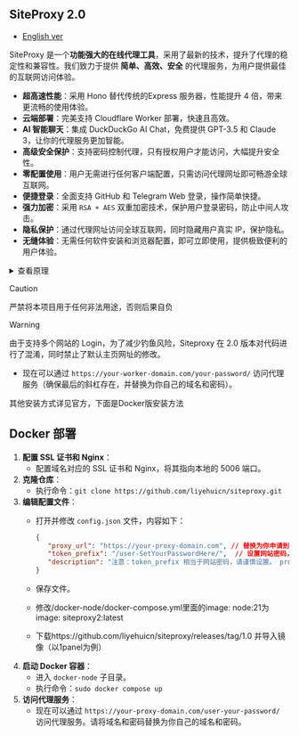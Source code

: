 ## SiteProxy 2.0
 - [English ver](README_english.md)

SiteProxy 是一个**功能强大的在线代理工具**，采用了最新的技术，提升了代理的稳定性和兼容性。我们致力于提供 **简单、高效、安全** 的代理服务，为用户提供最佳的互联网访问体验。

- **超高速性能**：采用 Hono 替代传统的Express 服务器，性能提升 4 倍，带来更流畅的使用体验。
- **云端部署**：完美支持 Cloudflare Worker 部署，快速且高效。
- **AI 智能聊天**：集成 DuckDuckGo AI Chat，免费提供 GPT-3.5 和 Claude 3，让你的代理服务更加智能。
- **高级安全保护**：支持密码控制代理，只有授权用户才能访问，大幅提升安全性。
- **零配置使用**：用户无需进行任何客户端配置，只需访问代理网址即可畅游全球互联网。
- **便捷登录**：全面支持 GitHub 和 Telegram Web 登录，操作简单快捷。
- **强力加密**：采用 `RSA + AES` 双重加密技术，保护用户登录密码，防止中间人攻击。
- **隐私保护**：通过代理网址访问全球互联网，同时隐藏用户真实 IP，保护隐私。
- **无缝体验**：无需任何软件安装和浏览器配置，即可立即使用，提供极致便利的用户体验。

<details>
  <summary>查看原理</summary>

```
                                                 +----> google/youtube
                             +----------------+  |
                             |                |  |
user browser +-------------->+ siteproxy      +-------> wikipedia
                             |                |  |
                             +----------------+  |
                                                 +----> chinese forums
```

</details>

> [!CAUTION]
> 严禁将本项目用于任何非法用途，否则后果自负

> [!WARNING]
> 由于支持多个网站的 Login，为了减少钓鱼风险，Siteproxy 在 2.0 版本对代码进行了混淆，同时禁止了默认主页网址的修改。



   - 现在可以通过 `https://your-worker-domain.com/your-password/` 访问代理服务（确保最后的斜杠存在，并替换为你自己的域名和密码）。


  其他安装方式详见官方，下面是Docker版安装方法

## Docker 部署
1. **配置 SSL 证书和 Nginx**：
   - 配置域名对应的 SSL 证书和 Nginx，将其指向本地的 5006 端口。
2. **克隆仓库**：
   - 执行命令：`git clone https://github.com/liyehuicn/siteproxy.git`
3. **编辑配置文件**：
   - 打开并修改 `config.json` 文件，内容如下：
     ```json
     {
        "proxy_url": "https://your-proxy-domain.com", // 替换为你申请到的代理服务器域名
        "token_prefix": "/user-SetYourPasswordHere/",  // 设置网站密码，用于防止非法访问，保留首尾的斜杠
        "description": "注意：token_prefix 相当于网站密码，请谨慎设置。 proxy_url 和 token_prefix 合起来就是访问网址。"
     }
     ```
   - 保存文件。
  
   - 修改/docker-node/docker-compose.yml里面的image: node:21为image: siteproxy2:latest
   - 下载https://github.com/liyehuicn/siteproxy/releases/tag/1.0  并导入镜像（以1panel为例）
5. **启动 Docker 容器**：
   - 进入 `docker-node` 子目录。
   - 执行命令：`sudo docker compose up`
6. **访问代理服务**：
   - 现在可以通过 `https://your-proxy-domain.com/user-your-password/` 访问代理服务。请将域名和密码替换为你自己的域名和密码。


